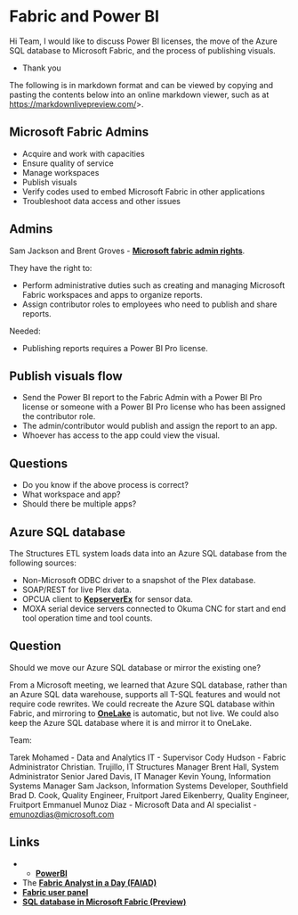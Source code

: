 # Fabric and Power BI

Hi Team,
I would like to discuss Power BI licenses, the move of the Azure SQL database to Microsoft Fabric, and the process of publishing visuals.

- Thank you

The following is in markdown format and can be viewed by copying and pasting the contents below into an online markdown viewer, such as at <https://markdownlivepreview.com/>>.

## Microsoft Fabric Admins

- Acquire and work with capacities
- Ensure quality of service
- Manage workspaces
- Publish visuals
- Verify codes used to embed Microsoft Fabric in other applications
- Troubleshoot data access and other issues

## Admins

Sam Jackson and Brent Groves - **[Microsoft fabric admin rights](https://learn.microsoft.com/en-us/fabric/admin/microsoft-fabric-admin)**.

They have the right to:

- Perform administrative duties such as creating and managing Microsoft Fabric workspaces and apps to organize reports.
- Assign contributor roles to employees who need to publish and share reports.

Needed:

- Publishing reports requires a Power BI Pro license.

## Publish visuals flow

- Send the Power BI report to the Fabric Admin with a Power BI Pro license or someone with a Power BI Pro license who has been assigned the contributor role.
- The admin/contributor would publish and assign the report to an app.
- Whoever has access to the app could view the visual.

## Questions

- Do you know if the above process is correct?
- What workspace and app?
- Should there be multiple apps?

## Azure SQL database

The Structures ETL system loads data into an Azure SQL database from the following sources:

- Non-Microsoft ODBC driver to a snapshot of the Plex database.
- SOAP/REST for live Plex data.
- OPCUA client to **[KepserverEx](https://kepware-opc.cz/en/produkty/opc-server-pro-windows-kepserverex/)** for sensor data.
- MOXA serial device servers connected to Okuma CNC for start and end tool operation time and tool counts.

## Question

Should we move our Azure SQL database or mirror the existing one?

From a Microsoft meeting, we learned that Azure SQL database, rather than an Azure SQL data warehouse, supports all T-SQL features and would not require code rewrites. We could recreate the Azure SQL database within Fabric, and mirroring to **[OneLake](https://learn.microsoft.com/en-us/fabric/onelake/onelake-overview)** is automatic, but not live. We could also keep the Azure SQL database where it is and mirror it to OneLake.

Team:

Tarek Mohamed - Data and Analytics IT - Supervisor
Cody Hudson - Fabric Administrator
Christian. Trujillo, IT Structures Manager
Brent Hall, System Administrator Senior
Jared Davis, IT Manager
Kevin Young, Information Systems Manager
Sam Jackson, Information Systems Developer, Southfield
Brad D. Cook, Quality Engineer, Fruitport
Jared Eikenberry, Quality Engineer, Fruitport
Emmanuel Munoz Diaz - Microsoft Data and AI specialist - <emunozdias@microsoft.com>

## Links

- - **[PowerBI](https://app.powerbi.com/)**
- The **[Fabric Analyst in a Day (FAIAD)](https://aka.ms/LearnFAIAD)**
- **[Fabric user panel](https://learn.microsoft.com/en-us/fabric/fundamentals/feedback#fabric-user-panel)**
- **[SQL database in Microsoft Fabric (Preview)](https://learn.microsoft.com/en-us/fabric/database/sql/overview)**
